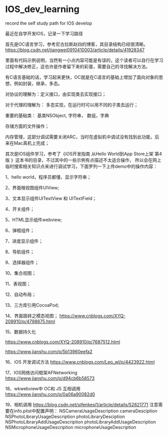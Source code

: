 # IOS_dev_learning
record the self study path for IOS develop


最近在自学开发IOS，记录一下学习路径

首先是OC语言学习，参考尼古拉斯赵四的博客，其目录结构已经很清晰。
https://blog.csdn.net/jiangwei0910410003/article/details/41928347

里面有代码示例说明，当然有一小点内容可能是有误的，这个读者可以自行在学习过程中解决修正，这也许是作者留下来的彩蛋，需要自己的寻找解决方法。

有C语言基础的话，学习起来更快，OC就是在C语言的基础上增加了面向对象的思想，例如封装，继承，多态。

对协议的理解为：定义接口，由实现类去实现接口；

对于代理的理解为： 多态实现，在运行时可以用不同的子类去运行；

重要的基础类： 基类NSObject, 字符串， 数组，字典

存储方面的文件操作；

内存管理，这部分调试需要关闭ARC，当时在虚拟机中调试没有找到此功能，后来在Mac真机上完成；


其次是IOS组件学习，参考了《iOS开发指南  从Hello World到App Store上架  第4版 》这本书的目录，不过其中的一些示例有点描述不太适合操作，
所以会在网上临时搜索相关知识点来进行调试学习，下面罗列一下上传demo中的操作内容：

1、hello world，程序员都懂，显示字符串；

2、界面根视图组件UIView;

3、文本显示组件UITextView 和 UITextField；

4、开关组件；

5、HTML显示组件webview;

6、弹框组件；

7、进度显示组件；

8、导航组件；

9、选择器组件；

10、集合视图；

11、表视图；

12、自动布局；

13、三方库引用CocoaPod;

14、界面跳转之模态视图；
https://www.cnblogs.com/XYQ-208910/p/4798875.html

15、数据持久化

https://www.cnblogs.com/XYQ-208910/p/7687512.html

https://www.jianshu.com/p/5b13960eefa2

16、iOS 开发调试方法
https://www.cnblogs.com/Leo_wl/p/4423922.html

17、IOS网络访问框架AFNetworking
https://www.jianshu.com/p/d94cb6b58573

18、wkwebview中 OC和 JS 互相调用
https://www.jianshu.com/p/0a06a90082d0

19、相机调用
https://blog.csdn.net/sifenkesi1/article/details/52621771
注意需要在info.plist中配置声明：
    <key>NSCameraUsageDescription</key>
    <string>cameraDesciption</string>
    <key>NSPhotoLibraryUsageDescription</key>
    <string>photoLibraryDesciption</string>
    <key>NSPhotoLibraryAddUsageDescription</key>
    <string>photoLibraryAddUsageDescription</string>
    <key>NSMicrophoneUsageDescription</key>
    <string>microphoneUsageDescription</string>
